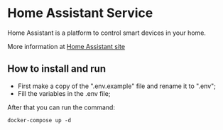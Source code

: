 # Home Assistant Service

Home Assistant is a platform to control smart devices in your home.

More information at [Home Assistant site][Home Assistant Site]

## How to install and run

- First make a copy of the ".env.example" file and rename it to ".env";
- Fill the variables in the .env file;

After that you can run the command:

`docker-compose up -d`

[Home Assistant Site]: https://adguard.com/pt_br/adguard-home/overview.html

